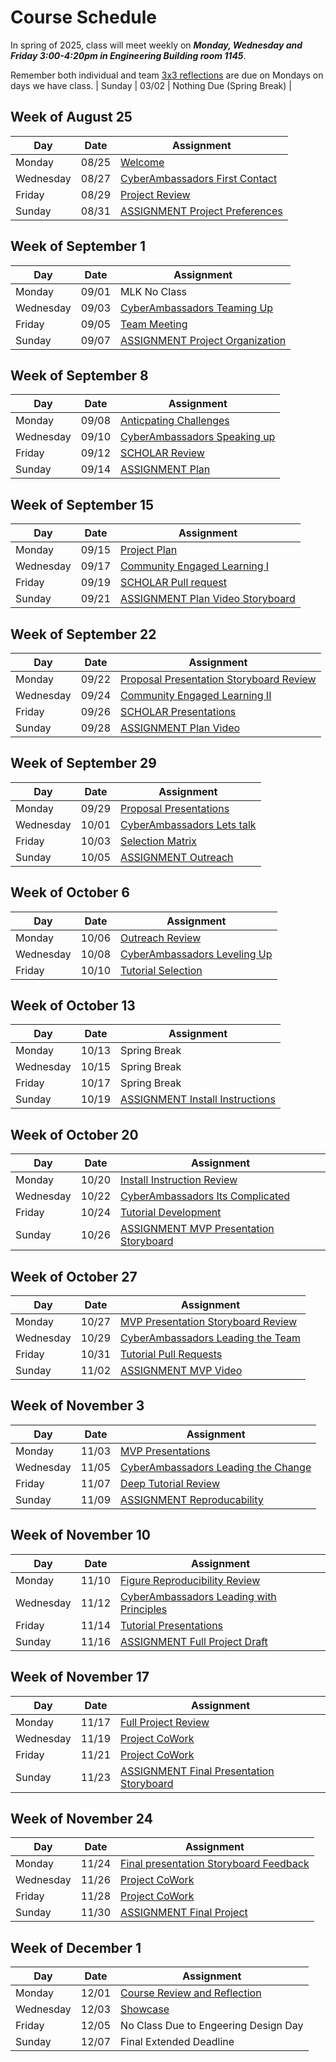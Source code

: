 # Course Schedule  

In spring of 2025, class will meet weekly on **_Monday, Wednesday and Friday 3:00-4:20pm in Engineering Building room 1145_**.

Remember both individual and team [3x3 reflections](Weekly-3x3) are due on Mondays on days we have class.
| Sunday | 03/02 | Nothing Due (Spring Break) |

## Week of August 25

| Day | Date | Assignment |
|------|---------|------------|
| Monday | 08/25 |  [Welcome](0825-Welcome) |
| Wednesday | 08/27 |  [CyberAmbassadors First Contact](0827-CyberAmbassadors_First_Contact) |
| Friday | 08/29 |  [Project Review](0829-Project_Review) |
| Sunday | 08/31 |  [ASSIGNMENT Project Preferences](0831-ASSIGNMENT_Project_Preferences) |

## Week of September 1

| Day | Date | Assignment |
|------|---------|------------|
| Monday | 09/01 | MLK No Class |
| Wednesday | 09/03 |  [CyberAmbassadors Teaming Up](0903-CyberAmbassadors_Teaming_Up) |
| Friday | 09/05 |  [Team Meeting](0905-Team_Meeting) |
| Sunday | 09/07 |  [ASSIGNMENT Project Organization](0907-ASSIGNMENT_Project_Organization) |

## Week of September 8

| Day | Date | Assignment |
|------|---------|------------|
| Monday | 09/08 |  [Anticpating Challenges](0908-Anticpating_Challenges) |
| Wednesday | 09/10 |  [CyberAmbassadors Speaking up](0910-CyberAmbassadors_Speaking_up) |
| Friday | 09/12 |  [SCHOLAR Review](0912-SCHOLAR_Review) |
| Sunday | 09/14 |  [ASSIGNMENT Plan](0914-ASSIGNMENT_Plan) |

## Week of September 15

| Day | Date | Assignment |
|------|---------|------------|
| Monday | 09/15 |  [Project Plan](0915-Project_Plan) |
| Wednesday | 09/17 |  [Community Engaged Learning I](0917-Community_Engaged_Learning_I) |
| Friday | 09/19 |  [SCHOLAR Pull request](0919-SCHOLAR_Pull_request) |
| Sunday | 09/21 |  [ASSIGNMENT Plan Video Storyboard](0921-ASSIGNMENT_Plan_Video_Storyboard) |

## Week of September 22

| Day | Date | Assignment |
|------|---------|------------|
| Monday | 09/22 |  [Proposal Presentation Storyboard Review](0922-Proposal_Presentation_Storyboard_Review) |
| Wednesday | 09/24 |  [Community Engaged Learning II](0924-Community_Engaged_Learning_II) |
| Friday | 09/26 |  [SCHOLAR Presentations](0926-SCHOLAR_Presentations) |
| Sunday | 09/28 |  [ASSIGNMENT Plan Video](0928-ASSIGNMENT_Plan_Video) |

## Week of September 29

| Day | Date | Assignment |
|------|---------|------------|
| Monday | 09/29 |  [Proposal Presentations](0929-Proposal_Presentations) |
| Wednesday | 10/01 |  [CyberAmbassadors Lets talk](1001-CyberAmbassadors_Lets_talk) |
| Friday | 10/03 |  [Selection Matrix](1003-Selection_Matrix) |
| Sunday | 10/05 |  [ASSIGNMENT Outreach](1005-ASSIGNMENT_Outreach) |

## Week of October 6

| Day | Date | Assignment |
|------|---------|------------|
| Monday | 10/06 |  [Outreach Review](1006-Outreach_Review) |
| Wednesday | 10/08 |  [CyberAmbassadors Leveling Up](1008-CyberAmbassadors_Leveling_Up) |
| Friday | 10/10 |  [Tutorial Selection](1010-Tutorial_Selection) |

## Week of October 13

| Day | Date | Assignment |
|------|---------|------------|
| Monday | 10/13 | Spring Break |
| Wednesday | 10/15 | Spring Break |
| Friday | 10/17 | Spring Break |
| Sunday | 10/19 |  [ASSIGNMENT Install Instructions](1019-ASSIGNMENT_Install_Instructions) |

## Week of October 20

| Day | Date | Assignment |
|------|---------|------------|
| Monday | 10/20 |  [Install Instruction Review](1020-Install_Instruction_Review) |
| Wednesday | 10/22 |  [CyberAmbassadors Its Complicated](1022-CyberAmbassadors_Its_Complicated) |
| Friday | 10/24 |  [Tutorial Development](1024-Tutorial_Development) |
| Sunday | 10/26 |  [ASSIGNMENT MVP Presentation Storyboard](1026-ASSIGNMENT_MVP_Presentation_Storyboard) |

## Week of October 27

| Day | Date | Assignment |
|------|---------|------------|
| Monday | 10/27 |  [MVP Presentation Storyboard Review](1027-MVP_Presentation_Storyboard_Review) |
| Wednesday | 10/29 |  [CyberAmbassadors Leading the Team](1029-CyberAmbassadors_Leading_the_Team) |
| Friday | 10/31 |  [Tutorial Pull Requests](1031-Tutorial_Pull_Requests) |
| Sunday | 11/02 |  [ASSIGNMENT MVP Video](1102-ASSIGNMENT_MVP_Video) |

## Week of November 3

| Day | Date | Assignment |
|------|---------|------------|
| Monday | 11/03 |  [MVP Presentations](1103-MVP_Presentations) |
| Wednesday | 11/05 |  [CyberAmbassadors Leading the Change](1105-CyberAmbassadors_Leading_the_Change) |
| Friday | 11/07 |  [Deep Tutorial Review](1107-Deep_Tutorial_Review) |
| Sunday | 11/09 |  [ASSIGNMENT Reproducability](1109-ASSIGNMENT_Reproducability) |

## Week of November 10

| Day | Date | Assignment |
|------|---------|------------|
| Monday | 11/10 |  [Figure Reproducibility Review](1110-Figure_Reproducibility_Review) |
| Wednesday | 11/12 |  [CyberAmbassadors Leading with Principles](1112-CyberAmbassadors_Leading_with_Principles) |
| Friday | 11/14 |  [Tutorial Presentations](1114-Tutorial_Presentations) |
| Sunday | 11/16 |  [ASSIGNMENT Full Project Draft](1116-ASSIGNMENT_Full_Project_Draft) |

## Week of November 17

| Day | Date | Assignment |
|------|---------|------------|
| Monday | 11/17 |  [Full Project Review](1117-Full_Project_Review) |
| Wednesday | 11/19 |  [Project CoWork](1119-Project_CoWork) |
| Friday | 11/21 |  [Project CoWork](1121-Project_CoWork) |
| Sunday | 11/23 |  [ASSIGNMENT Final Presentation Storyboard](1123-ASSIGNMENT_Final_Presentation_Storyboard) |

## Week of November 24

| Day | Date | Assignment |
|------|---------|------------|
| Monday | 11/24 |  [Final presentation Storyboard Feedback](1124-Final_presentation_Storyboard_Feedback) |
| Wednesday | 11/26 |  [Project CoWork](1126-Project_CoWork) |
| Friday | 11/28 |  [Project CoWork](1128-Project_CoWork) |
| Sunday | 11/30 |  [ASSIGNMENT Final Project](1130-ASSIGNMENT_Final_Project) |

## Week of December 1

| Day | Date | Assignment |
|------|---------|------------|
| Monday | 12/01 |  [Course Review and Reflection](1201-Course_Review_and_Reflection) |
| Wednesday | 12/03 |  [Showcase](1203-Showcase) |
| Friday | 12/05 | No Class Due to Engeering Design Day |
| Sunday | 12/07 | Final Extended Deadline |

